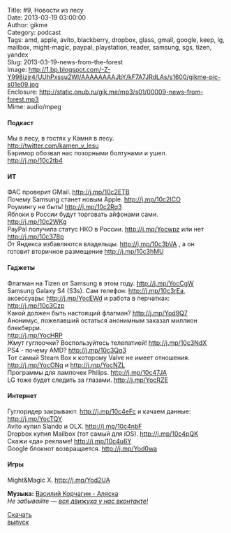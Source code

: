 Title: #9, Новости из лесу  
Date: 2013-03-19 03:00:00  
Author: gikme  
Category: podcast  
Tags: amd, apple, avito, blackberry, dropbox, glass, gmail, google, keep, lg, mailbox, might-magic, paypal, playstation, reader, samsung, sgs, tizen, yandex  
Slug: 2013-03-19-news-from-the-forest  
Image: http://1.bp.blogspot.com/-Z-Y998izjr4/UUhPxssu2WI/AAAAAAAAJbY/kF7A7JRdLAs/s1600/gikme-pic-s01e09.jpg  
Enclosure: http://static.qnub.ru/gik.me/mp3/s01/00009-news-from-forest.mp3  
Mime: audio/mpeg

#### Подкаст

Мы в лесу, в гостях у Камня в лесу.  
<http://twitter.com/kamen_v_lesu>   
Бэримор обозвал нас позорными болтунами и ушел.  
<http://j.mp/10c2tb4> 

#### ИТ 

ФАС проверит GMail. <http://j.mp/10c2ETB>   
Почему Samsung станет новым Apple. <http://j.mp/10c2ICO>   
Роумингу не быть! <http://j.mp/10c2Rq3>   
Яблоки в России будут торговать айфонами сами.  
<http://j.mp/10c2WKg>   
PayPal получила статус НКО в России. <http://j.mp/Yocwpz> или нет  
<http://j.mp/10c378p>   
От Яндекса избавляются владельцы. <http://j.mp/10c3bVA> , а он  
готовит вторичное размещение <http://j.mp/10c3hMU> 

#### Гаджеты 

Флагман на Tizen от Samsung в этом году. <http://j.mp/YocCgW>   
Samsung Galaxy S4 (S3s). Сам телефон: <http://j.mp/10c3rEa>,  
аксессуары: <http://j.mp/YocEWd> и работа в перчатках:  
<http://j.mp/10c3Czp>   
Какой должен быть настоящий флагман? <http://j.mp/Yod9Q7>  
Анонимус, пожелавший остаться анонимным заказал миллион блекберри.  
<http://j.mp/YocHRP>   
Жмут гуглоочки? Воспользуйтесь телепатией! <http://j.mp/10c3NdX>   
PS4 - почему AMD? <http://j.mp/10c3Qq3>   
Тот самый Steam Box к которому Valve не имеет отношения.  
<http://j.mp/YocONq> и <http://j.mp/YocNZL>   
Программы для лампочек Philips. <http://j.mp/10c47JA>   
LG тоже будет следить за глазами. <http://j.mp/YocRZE> 

#### Интернет 

Гуглоридер закрывают. <http://j.mp/10c4eFc> и качаем данные:  
<http://j.mp/YocTQY>   
Avito купил Slando и OLX. <http://j.mp/10c4nbF>   
Dropbox купил Mailbox (тот самый для iOS). <http://j.mp/10c4pQK>   
Скажи «да» рекламе! <http://j.mp/10c4u6Y>   
Google блокнот возвращается. <http://j.mp/Yod0wa> 

#### Игры 

Might&Magic X. <http://j.mp/Yod2UA>

**Музыка:** [Василий Корчагин - Аляска](http://vk.com/bacc3)  
*Не забывайте — [вся движуха у нас вконтакте!](http://vk.com/gikme)*

[Скачать  
выпуск](http://static.qnub.ru/gik.me/mp3/s01/00009-news-from-forest.mp3)


